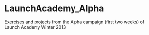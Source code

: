LaunchAcademy_Alpha
===================

Exercises and projects from the Alpha campaign (first two weeks) of Launch Academy Winter 2013
